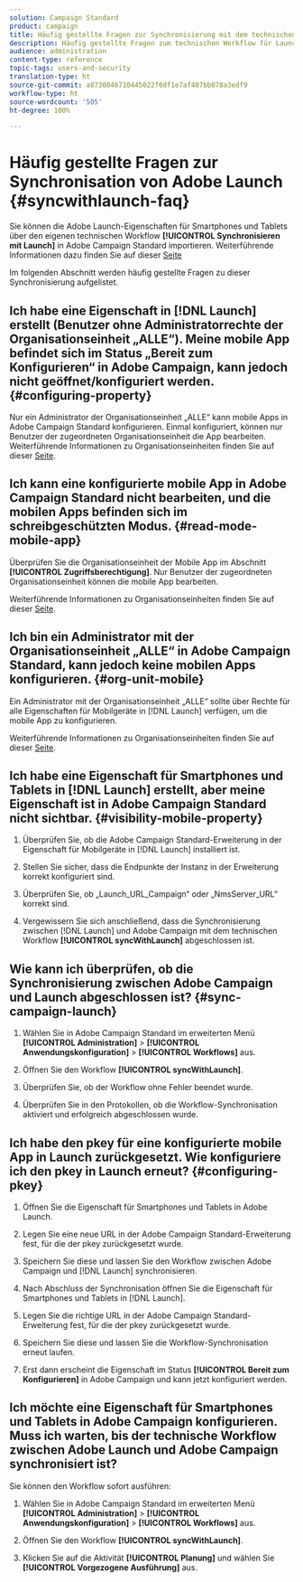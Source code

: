 ```yaml
---
solution: Campaign Standard
product: campaign
title: Häufig gestellte Fragen zur Synchronisierung mit dem technischen Workflows für Launch
description: Häufig gestellte Fragen zum technischen Workflow für Launch.
audience: administration
content-type: reference
topic-tags: users-and-security
translation-type: ht
source-git-commit: a8730046710445022f6df1e7af407bb078a3edf9
workflow-type: ht
source-wordcount: '505'
ht-degree: 100%

---
```



# Häufig gestellte Fragen zur Synchronisation von Adobe Launch {#syncwithlaunch-faq}

Sie können die Adobe Launch-Eigenschaften für Smartphones und Tablets über den eigenen technischen Workflow **[!UICONTROL Synchronisieren mit Launch]** in Adobe Campaign Standard importieren. Weiterführende Informationen dazu finden Sie auf dieser [Seite](../../administration/using/technical-workflows.md)

Im folgenden Abschnitt werden häufig gestellte Fragen zu dieser Synchronisierung aufgelistet.

## Ich habe eine Eigenschaft in [!DNL Launch] erstellt (Benutzer ohne Administratorrechte der Organisationseinheit „ALLE“). Meine mobile App befindet sich im Status „Bereit zum Konfigurieren“ in Adobe Campaign, kann jedoch nicht geöffnet/konfiguriert werden. {#configuring-property}

Nur ein Administrator der Organisationseinheit „ALLE“ kann mobile Apps in Adobe Campaign Standard konfigurieren. Einmal konfiguriert, können nur Benutzer der zugeordneten Organisationseinheit die App bearbeiten. Weiterführende Informationen zu Organisationseinheiten finden Sie auf dieser [Seite](../../administration/using/organizational-units.md).

## Ich kann eine konfigurierte mobile App in Adobe Campaign Standard nicht bearbeiten, und die mobilen Apps befinden sich im schreibgeschützten Modus. {#read-mode-mobile-app}

Überprüfen Sie die Organisationseinheit der Mobile App im Abschnitt **[!UICONTROL Zugriffsberechtigung]**. Nur Benutzer der zugeordneten Organisationseinheit können die mobile App bearbeiten.

Weiterführende Informationen zu Organisationseinheiten finden Sie auf dieser [Seite](../../administration/using/organizational-units.md).

## Ich bin ein Administrator mit der Organisationseinheit „ALLE“ in Adobe Campaign Standard, kann jedoch keine mobilen Apps konfigurieren. {#org-unit-mobile}

Ein Administrator mit der Organisationseinheit „ALLE“ sollte über Rechte für alle Eigenschaften für Mobilgeräte in [!DNL Launch] verfügen, um die mobile App zu konfigurieren.

Weiterführende Informationen zu Organisationseinheiten finden Sie auf dieser [Seite](../../administration/using/organizational-units.md).

## Ich habe eine Eigenschaft für Smartphones und Tablets in [!DNL Launch] erstellt, aber meine Eigenschaft ist in Adobe Campaign Standard nicht sichtbar. {#visibility-mobile-property}

1. Überprüfen Sie, ob die Adobe Campaign Standard-Erweiterung in der Eigenschaft für Mobilgeräte in [!DNL Launch] installiert ist.

1. Stellen Sie sicher, dass die Endpunkte der Instanz in der Erweiterung korrekt konfiguriert sind.

1. Überprüfen Sie, ob „Launch_URL_Campaign“ oder „NmsServer_URL“ korrekt sind.

1. Vergewissern Sie sich anschließend, dass die Synchronisierung zwischen [!DNL Launch] und Adobe Campaign mit dem technischen Workflow **[!UICONTROL syncWithLaunch]** abgeschlossen ist.

## Wie kann ich überprüfen, ob die Synchronisierung zwischen Adobe Campaign und Launch abgeschlossen ist? {#sync-campaign-launch}

1. Wählen Sie in Adobe Campaign Standard im erweiterten Menü **[!UICONTROL Administration]** > **[!UICONTROL Anwendungskonfiguration]** > **[!UICONTROL Workflows]** aus.

1. Öffnen Sie den Workflow **[!UICONTROL syncWithLaunch]**.

1. Überprüfen Sie, ob der Workflow ohne Fehler beendet wurde.

1. Überprüfen Sie in den Protokollen, ob die Workflow-Synchronisation aktiviert und erfolgreich abgeschlossen wurde.

## Ich habe den pkey für eine konfigurierte mobile App in Launch zurückgesetzt. Wie konfiguriere ich den pkey in Launch erneut? {#configuring-pkey}

1. Öffnen Sie die Eigenschaft für Smartphones und Tablets in Adobe Launch.

1. Legen Sie eine neue URL in der Adobe Campaign Standard-Erweiterung fest, für die der pkey zurückgesetzt wurde.

1. Speichern Sie diese und lassen Sie den Workflow zwischen Adobe Campaign und [!DNL Launch] synchronisieren.

1. Nach Abschluss der Synchronisation öffnen Sie die Eigenschaft für Smartphones und Tablets in [!DNL Launch].

1. Legen Sie die richtige URL in der Adobe Campaign Standard-Erweiterung fest, für die der pkey zurückgesetzt wurde.

1. Speichern Sie diese und lassen Sie die Workflow-Synchronisation erneut laufen.

1. Erst dann erscheint die Eigenschaft im Status **[!UICONTROL Bereit zum Konfigurieren]** in Adobe Campaign und kann jetzt konfiguriert werden.

## Ich möchte eine Eigenschaft für Smartphones und Tablets in Adobe Campaign konfigurieren. Muss ich warten, bis der technische Workflow zwischen Adobe Launch und Adobe Campaign synchronisiert ist?

Sie können den Workflow sofort ausführen:

1. Wählen Sie in Adobe Campaign Standard im erweiterten Menü **[!UICONTROL Administration]** > **[!UICONTROL Anwendungskonfiguration]** > **[!UICONTROL Workflows]** aus.

1. Öffnen Sie den Workflow **[!UICONTROL syncWithLaunch]**.

1. Klicken Sie auf die Aktivität **[!UICONTROL Planung]** und wählen Sie **[!UICONTROL Vorgezogene Ausführung]** aus.
